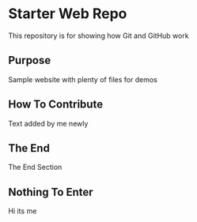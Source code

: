 # Starter Web Repo

This repository is for showing how Git and GitHub work

## Purpose

Sample website with plenty of files for demos

## How To Contribute

Text added by me newly

## The End

The End Section

## Nothing To Enter

Hi its me
